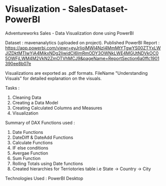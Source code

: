 # Visualization - SalesDataset- PowerBI

Adventureworks Sales - Data Visualization done using PowerBI

Dataset : mavenanalytics (uploaded on project).
Published PowerBI Report : https://app.powerbi.com/viewr=eyJrIjoiMWI4NzI4MmMtYTgwYS00ZTYxLWJlZDktMTIwYjA4MjkxNDg2IiwidCI6ImRmODY3OWNkLWE4MGUtNDVkOC05OWFjLWM4M2VkN2ZmOTVhMCJ9&pageName=ReportSection6a0ffc1901390ee8b07e


Visualizations are exported as .pdf formats.
FileName "Understanding Visuals" for detailed explanation on the visuals.

Tasks : 
  1. Cleaning Data 
  2. Creating a Data Model
  3. Creating Calculated Columns and Measures
  4. Visualization

Summary of DAX Functions used :
  1. Date Functions
  2. DateDiff & DateAdd Functions
  3. Calculate Functions
  4. IF else conditions
  5. Avergae Function
  6. Sum Function
  7. Rolling Totals using Date functions
  8. Created hierarchies for Terriotories table i.e State -> Country -> City
  
Technologies Used : PowerBI Desktop
